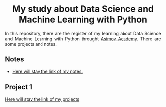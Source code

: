 <h1 style="text-align: center;">My study about Data Science and Machine Learning with Python</h1>

<p style="text-align: justify;">
In this repository, there are the register of my learning about Data Science and Machine Learning with Python throught <a href="https://asimov.academy/" target="_blank">Asimov Academy</a>. There are some projects and notes.
</p>


<h2>Notes</h2>
<ul>
    <li><a href=''>Here will stay the link of my notes.</a></li>
</ul>

<h2>Project 1</h2>

<a href="">Here will stay the link of my projects</a>